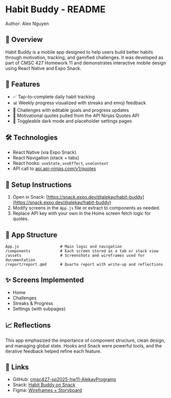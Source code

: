 # Habit Buddy - README
Author: Alex Nguyen 


## 📱 Overview
Habit Buddy is a mobile app designed to help users build better habits through motivation, tracking, and gamified challenges. It was developed as part of CMSC 427 Homework 11 and demonstrates interactive mobile design using React Native and Expo Snack.

## 🚀 Features
- ✅ Tap-to-complete daily habit tracking
- 📊 Weekly progress visualized with streaks and emoji feedback
- 🎯 Challenges with editable goals and progress updates
- 💬 Motivational quotes pulled from the API Ninjas Quotes API
- 🌙 Toggleable dark mode and placeholder settings pages

## 🛠️ Technologies
- React Native (via Expo Snack)
- React Navigation (stack + tabs)
- React hooks: `useState`, `useEffect`, `useContext`
- API call to [api.api-ninjas.com/v1/quotes](https://api-ninjas.com/api/quotes)

## 🔧 Setup Instructions
1. Open in Snack: [https://snack.expo.dev/@alekay/habit-buddy](https://snack.expo.dev/@alekay/habit-buddy)
2. Modify screens in the `App.js` file or extract to components as needed.
3. Replace API key with your own in the Home screen fetch logic for quotes.

## 📂 App Structure
```
App.js                  # Main logic and navigation
/components             # Each screen stored as a tab or stack view
/assets                 # Screenshots and wireframes used for documentation
/report/report.qmd      # Quarto report with write-up and reflections
```

## ✨ Screens Implemented
- Home
- Challenges
- Streaks & Progress
- Settings (with subpages)

## 📈 Reflections
This app emphasized the importance of component structure, clean design, and managing global state. Hooks and Snack were powerful tools, and the iterative feedback helped refine each feature.

## 📎 Links
- GitHub: [cmsc427-sp2025-hw11-AlekayPrograms](https://github.com/cmsc-vcu/cmsc427-sp2025-hw11-AlekayPrograms)
- Snack: [Habit Buddy on Snack](https://snack.expo.dev/@alekay/habit-buddy)
- Figma: [Wireframes + Storyboard](https://www.figma.com/board/1ZPKugOH79G67V9fVxGRkA/Habit-Buddy?node-id=0-1)